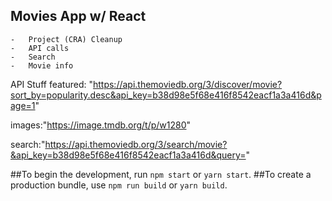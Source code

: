 ## Movies App w/ React

    -   Project (CRA) Cleanup
    -   API calls
    -   Search
    -   Movie info

API Stuff
featured: "https://api.themoviedb.org/3/discover/movie?sort_by=popularity.desc&api_key=b38d98e5f68e416f8542eacf1a3a416d&page=1"

images:"https://image.tmdb.org/t/p/w1280"

search:"https://api.themoviedb.org/3/search/movie?&api_key=b38d98e5f68e416f8542eacf1a3a416d&query="


##To begin the development, run `npm start` or `yarn start`.
##To create a production bundle, use `npm run build` or `yarn build`.
